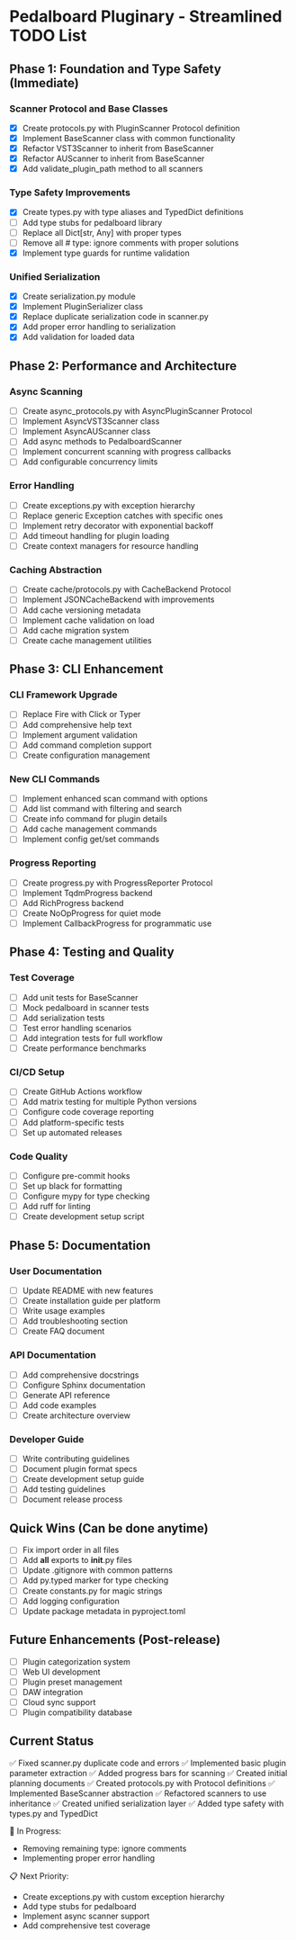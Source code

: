 # Pedalboard Pluginary - Streamlined TODO List

## Phase 1: Foundation and Type Safety (Immediate)

### Scanner Protocol and Base Classes
- [x] Create protocols.py with PluginScanner Protocol definition
- [x] Implement BaseScanner class with common functionality
- [x] Refactor VST3Scanner to inherit from BaseScanner
- [x] Refactor AUScanner to inherit from BaseScanner
- [x] Add validate_plugin_path method to all scanners

### Type Safety Improvements
- [x] Create types.py with type aliases and TypedDict definitions
- [ ] Add type stubs for pedalboard library
- [ ] Replace all Dict[str, Any] with proper types
- [ ] Remove all # type: ignore comments with proper solutions
- [x] Implement type guards for runtime validation

### Unified Serialization
- [x] Create serialization.py module
- [x] Implement PluginSerializer class
- [x] Replace duplicate serialization code in scanner.py
- [x] Add proper error handling to serialization
- [x] Add validation for loaded data

## Phase 2: Performance and Architecture

### Async Scanning
- [ ] Create async_protocols.py with AsyncPluginScanner Protocol
- [ ] Implement AsyncVST3Scanner class
- [ ] Implement AsyncAUScanner class
- [ ] Add async methods to PedalboardScanner
- [ ] Implement concurrent scanning with progress callbacks
- [ ] Add configurable concurrency limits

### Error Handling
- [ ] Create exceptions.py with exception hierarchy
- [ ] Replace generic Exception catches with specific ones
- [ ] Implement retry decorator with exponential backoff
- [ ] Add timeout handling for plugin loading
- [ ] Create context managers for resource handling

### Caching Abstraction
- [ ] Create cache/protocols.py with CacheBackend Protocol
- [ ] Implement JSONCacheBackend with improvements
- [ ] Add cache versioning metadata
- [ ] Implement cache validation on load
- [ ] Add cache migration system
- [ ] Create cache management utilities

## Phase 3: CLI Enhancement

### CLI Framework Upgrade
- [ ] Replace Fire with Click or Typer
- [ ] Add comprehensive help text
- [ ] Implement argument validation
- [ ] Add command completion support
- [ ] Create configuration management

### New CLI Commands
- [ ] Implement enhanced scan command with options
- [ ] Add list command with filtering and search
- [ ] Create info command for plugin details
- [ ] Add cache management commands
- [ ] Implement config get/set commands

### Progress Reporting
- [ ] Create progress.py with ProgressReporter Protocol
- [ ] Implement TqdmProgress backend
- [ ] Add RichProgress backend
- [ ] Create NoOpProgress for quiet mode
- [ ] Implement CallbackProgress for programmatic use

## Phase 4: Testing and Quality

### Test Coverage
- [ ] Add unit tests for BaseScanner
- [ ] Mock pedalboard in scanner tests
- [ ] Add serialization tests
- [ ] Test error handling scenarios
- [ ] Add integration tests for full workflow
- [ ] Create performance benchmarks

### CI/CD Setup
- [ ] Create GitHub Actions workflow
- [ ] Add matrix testing for multiple Python versions
- [ ] Configure code coverage reporting
- [ ] Add platform-specific tests
- [ ] Set up automated releases

### Code Quality
- [ ] Configure pre-commit hooks
- [ ] Set up black for formatting
- [ ] Configure mypy for type checking
- [ ] Add ruff for linting
- [ ] Create development setup script

## Phase 5: Documentation

### User Documentation
- [ ] Update README with new features
- [ ] Create installation guide per platform
- [ ] Write usage examples
- [ ] Add troubleshooting section
- [ ] Create FAQ document

### API Documentation
- [ ] Add comprehensive docstrings
- [ ] Configure Sphinx documentation
- [ ] Generate API reference
- [ ] Add code examples
- [ ] Create architecture overview

### Developer Guide
- [ ] Write contributing guidelines
- [ ] Document plugin format specs
- [ ] Create development setup guide
- [ ] Add testing guidelines
- [ ] Document release process

## Quick Wins (Can be done anytime)

- [ ] Fix import order in all files
- [ ] Add __all__ exports to __init__.py files
- [ ] Update .gitignore with common patterns
- [ ] Add py.typed marker for type checking
- [ ] Create constants.py for magic strings
- [ ] Add logging configuration
- [ ] Update package metadata in pyproject.toml

## Future Enhancements (Post-release)

- [ ] Plugin categorization system
- [ ] Web UI development
- [ ] Plugin preset management
- [ ] DAW integration
- [ ] Cloud sync support
- [ ] Plugin compatibility database

## Current Status

✅ Fixed scanner.py duplicate code and errors
✅ Implemented basic plugin parameter extraction
✅ Added progress bars for scanning
✅ Created initial planning documents
✅ Created protocols.py with Protocol definitions
✅ Implemented BaseScanner abstraction
✅ Refactored scanners to use inheritance
✅ Created unified serialization layer
✅ Added type safety with types.py and TypedDict

🚧 In Progress:
- Removing remaining type: ignore comments
- Implementing proper error handling

📋 Next Priority:
- Create exceptions.py with custom exception hierarchy
- Add type stubs for pedalboard
- Implement async scanner support
- Add comprehensive test coverage